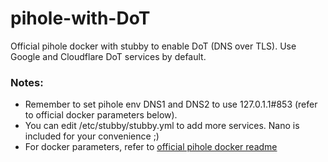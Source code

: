 # pihole-with-DoT
Official pihole docker with stubby to enable DoT (DNS over TLS). Use Google and Cloudflare DoT services by default.

### Notes:
* Remember to set pihole env DNS1 and DNS2 to use 127.0.1.1#853 (refer to official docker parameters below).
* You can edit /etc/stubby/stubby.yml to add more services. Nano is included for your convenience ;)
* For docker parameters, refer to [official pihole docker readme](https://github.com/pi-hole/pi-hole)

